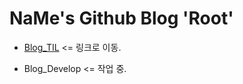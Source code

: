 # NaMe's Github Blog 'Root'



* [Blog_TIL](https://kjh2000a.github.io/Blog_TIL/) <= 링크로 이동.

* Blog_Develop <= 작업 중.
